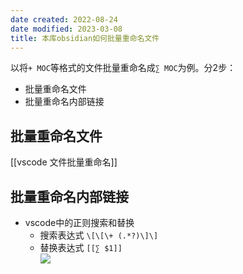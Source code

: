 ```yaml
---
date created: 2022-08-24
date modified: 2023-03-08
title: 本库obsidian如何批量重命名文件
---
```


以将`+ MOC`等格式的文件批量重命名成`∑ MOC`为例。分2步：

- 批量重命名文件
- 批量重命名内部链接

## 批量重命名文件

[[vscode 文件批量重命名]]

## 批量重命名内部链接

- vscode中的正则搜索和替换
	- 搜索表达式 `\[\[\+ (.*?)\]\]`
	- 替换表达式 `[[∑ $1]]`  
![](https://img2.oldwinter.top/202208241649678.png)
